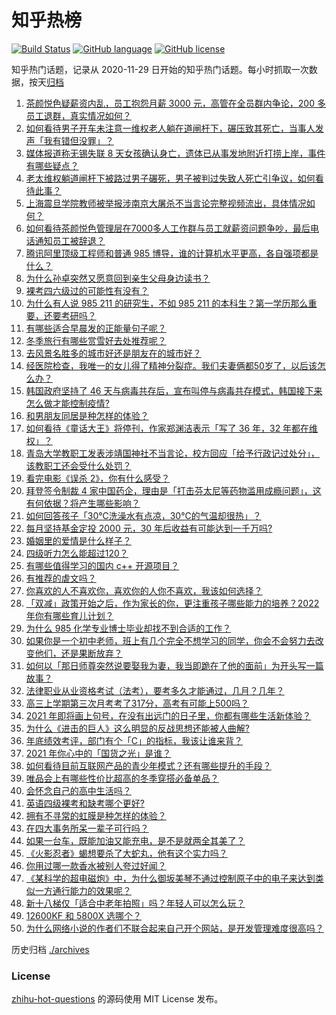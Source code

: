 # 知乎热榜
[![Build Status](https://github.com/ToWeLong/zhihu-hot-questions/workflows/CI/badge.svg)](https://github.com/ToWeLong/zhihu-hot-questions/actions)
[![GitHub language](https://img.shields.io/badge/language-golang-orange.svg)](https://golang.org/)
[![GitHub license](https://img.shields.io/github/license/ToWeLong/zhihu-hot-questions)](https://github.com/ToWeLong/zhihu-hot-questions/blob/main/LICENSE)

知乎热门话题，记录从 2020-11-29 日开始的知乎热门话题。每小时抓取一次数据，按天[归档](./archives)

<!-- BEGIN -->

1. [茶颜悦色疑薪资内乱，员工抱怨月薪 3000 元，高管在全员群内争论，200 多员工退群，真实情况如何？](https://www.zhihu.com/question/506658372)
1. [如何看待男子开车未注意一维权老人躺在道闸杆下，碾压致其死亡，当事人发声「我有错但没罪」？](https://www.zhihu.com/question/506578266)
1. [媒体报道称无锡失联 8 天女孩确认身亡，遗体已从事发地附近打捞上岸，事件有哪些疑点？](https://www.zhihu.com/question/506755005)
1. [老太维权躺道闸杆下被路过男子碾死，男子被判过失致人死亡引争议，如何看待此事？](https://www.zhihu.com/question/506460067)
1. [上海震旦学院教师被举报涉南京大屠杀不当言论完整视频流出，具体情况如何？](https://www.zhihu.com/question/506628650)
1. [如何看待茶颜悦色管理层在7000多人工作群与员工就薪资问题争吵，最后电话通知员工被辞退？](https://www.zhihu.com/question/506662266)
1. [腾讯阿里顶级工程师和普通 985 博导，谁的计算机水平更高，各自强项都是什么？](https://www.zhihu.com/question/504305083)
1. [为什么孙卓突然又愿意回到亲生父母身边读书？](https://www.zhihu.com/question/505884714)
1. [裸考四六级过的可能性有没有？](https://www.zhihu.com/question/360865206)
1. [为什么有人说 985 211 的研究生，不如 985 211 的本科生？第一学历那么重要，还要考研吗？](https://www.zhihu.com/question/504120312)
1. [有哪些适合早晨发的正能量句子呢？](https://www.zhihu.com/question/503969793)
1. [冬季旅行有哪些赏雪好去处推荐呢？](https://www.zhihu.com/question/503087546)
1. [去风景名胜多的城市好还是朋友在的城市好？](https://www.zhihu.com/question/501400400)
1. [经医院检查，我唯一的女儿得了精神分裂症。我们夫妻俩都50岁了，以后该怎么办？](https://www.zhihu.com/question/373867080)
1. [韩国政府坚持了 46 天与病毒共存后，宣布叫停与病毒共存模式，韩国接下来怎么做才能控制疫情?](https://www.zhihu.com/question/506581859)
1. [和男朋友同居是种怎样的体验？](https://www.zhihu.com/question/65343555)
1. [如何看待《童话大王》将停刊，作家郑渊洁表示「写了 36 年，32 年都在维权」？](https://www.zhihu.com/question/506378908)
1. [青岛大学教职工发表涉靖国神社不当言论，校方回应「给予行政记过处分」，该教职工还会受什么处罚？](https://www.zhihu.com/question/505445292)
1. [看完电影《误杀 2》，你有什么感受？](https://www.zhihu.com/question/506264855)
1. [拜登签令制裁 4 家中国药企，理由是「打击芬太尼等药物滥用成瘾问题」，这有何依据？将产生哪些影响？](https://www.zhihu.com/question/506428421)
1. [如何回答孩子「30℃洗澡水有点凉，30℃的气温却很热」？](https://www.zhihu.com/question/498871759)
1. [每月坚持基金定投 2000 元，30 年后收益有可能达到一千万吗?](https://www.zhihu.com/question/450007148)
1. [婚姻里的爱情是什么样子？](https://www.zhihu.com/question/437256720)
1. [四级听力怎么能超过120？](https://www.zhihu.com/question/355488030)
1. [有哪些值得学习的国内 c++ 开源项目？](https://www.zhihu.com/question/332778359)
1. [有推荐的虐文吗？](https://www.zhihu.com/question/321321469)
1. [你喜欢的人不喜欢你，喜欢你的人你不喜欢，我该如何选择？](https://www.zhihu.com/question/505439920)
1. [「双减」政策开始之后，作为家长的你，更注重孩子哪些能力的培养？2022 年你有哪些育儿计划？](https://www.zhihu.com/question/506109845)
1. [为什么 985 化学专业博士毕业却找不到合适的工作？](https://www.zhihu.com/question/499914816)
1. [如果你是一个初中老师，班上有几个完全不想学习的同学，你会不会努力去改变他们，还是果断放弃？](https://www.zhihu.com/question/504341909)
1. [如何以「那日师尊突然说要娶我为妻，我当即跪在了他的面前」为开头写一篇故事？](https://www.zhihu.com/question/490804630)
1. [法律职业从业资格考试（法考），要考多久才能通过，几月？几年？](https://www.zhihu.com/question/505727933)
1. [高三上学期第三次月考考了317分，高考有可能上500吗？](https://www.zhihu.com/question/505492507)
1. [2021 年即将画上句号，在没有出远门的日子里，你都有哪些生活新体验？](https://www.zhihu.com/question/506546500)
1. [为什么《进击的巨人》这么明显的反战思想还能被人曲解?](https://www.zhihu.com/question/452841537)
1. [年底绩效考评，部门有个「C」的指标，我该让谁来背？](https://www.zhihu.com/question/497903761)
1. [2021 年你心中的「国货之光」是谁？](https://www.zhihu.com/question/505955470)
1. [如何看待目前互联网产品的青少年模式？还有哪些提升的手段？](https://www.zhihu.com/question/506568084)
1. [唯品会上有哪些性价比超高的冬季穿搭必备单品？](https://www.zhihu.com/question/504497244)
1. [会怀念自己的高中生活吗？](https://www.zhihu.com/question/503733597)
1. [英语四级裸考和缺考哪个更好?](https://www.zhihu.com/question/503132419)
1. [拥有不寻常的虹膜是种怎样的体验？](https://www.zhihu.com/question/55606095)
1. [在四大事务所呆一辈子可行吗？](https://www.zhihu.com/question/449061223)
1. [如果一台车，既能加油又能充电，是不是就两全其美了？](https://www.zhihu.com/question/506396376)
1. [《火影忍者》蝎想要杀了大蛇丸，他有这个实力吗？](https://www.zhihu.com/question/504289826)
1. [你用过哪一款香水被别人夸过好闻？](https://www.zhihu.com/question/336853934)
1. [《某科学的超电磁炮》中，为什么御坂美琴不通过控制原子中的电子来达到类似一方通行能力的效果呢？](https://www.zhihu.com/question/502393751)
1. [新十八梯仅「适合中老年拍照」吗？年轻人可以怎么玩？](https://www.zhihu.com/question/506369712)
1. [12600KF 和 5800X 选哪个？](https://www.zhihu.com/question/500811815)
1. [为什么网络小说的作者们不联合起来自己开个网站，是开发管理难度很高吗？](https://www.zhihu.com/question/506535241)

<!-- END -->

历史归档 [./archives](./archives)


### License
[zhihu-hot-questions](https://github.com/towelong/zhihu-hot-questions) 的源码使用 MIT License 发布。